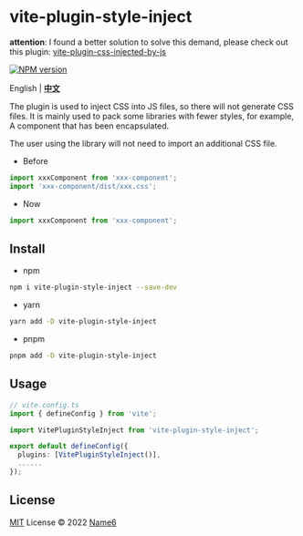 # vite-plugin-style-inject
**attention**: I found a better solution to solve this demand, please check out this plugin: [vite-plugin-css-injected-by-js](https://github.com/Marco-Prontera/vite-plugin-css-injected-by-js)

[![NPM version](https://img.shields.io/npm/v/vite-plugin-style-inject?color=3ca4ce)](https://www.npmjs.com/package/vite-plugin-style-inject)

English | **[中文](./README.zh-CN.md)**

The plugin is used to inject CSS into JS files, so there will not generate CSS files.
It is mainly used to pack some libraries with fewer styles, for example, A component that has been encapsulated.

The user using the library will not need to import an additional CSS file.

- Before

```ts
import xxxComponent from 'xxx-component';
import 'xxx-component/dist/xxx.css';
```
- Now
```ts
import xxxComponent from 'xxx-component';
```

## Install

- npm

```bash
npm i vite-plugin-style-inject --save-dev
```
- yarn 
```bash
yarn add -D vite-plugin-style-inject
```

- pnpm

```bash
pnpm add -D vite-plugin-style-inject
```
## Usage
```ts
// vite.config.ts
import { defineConfig } from 'vite';

import VitePluginStyleInject from 'vite-plugin-style-inject';

export default defineConfig({
  plugins: [VitePluginStyleInject()],
  ......
});
```

## License

[MIT](./LICENSE) License © 2022 [Name6](https://github.com/lhj-web)
